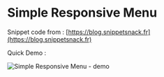 # Simple Responsive Menu

Snippet code from : [https://blog.snippetsnack.fr](https://blog.snippetsnack.fr)

Quick Demo :

![Simple Responsive Menu - demo](demo.gif)
